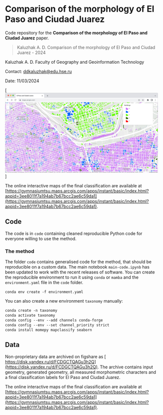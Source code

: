 # Comparison of the morphology of El Paso and Ciudad Juarez
Code repository for the **Comparison of the morphology of El Paso and Ciudad Juarez** paper.

> Kaluzhak A. D. Comparison of the morphology of El Paso and Ciudad Juarez - 2024

Kaluzhak A. D. Faculty of Geography and Geoinformation Technology

Contact: ddkaluzhak@edu.hse.ru

Date: 11/03/2024

[![map](map_exapmle.png)]

The online interactive maps of the final classification are available at [https://gymnasiumtsu.maps.arcgis.com/apps/instant/basic/index.html?appid=3ee8011f7a194ab7b67bcc2ae6c59da1](https://gymnasiumtsu.maps.arcgis.com/apps/instant/basic/index.html?appid=3ee8011f7a194ab7b67bcc2ae6c59da1).

## Code

The code is in `code` containing cleaned reproducible
Python code for everyone willing to use the method.

### The method
The folder `code` contains generalised code for the method, that should be
reproducible on a custom data. The main notebook `main-code.ipynb` has
been updated to work with the recent releases of software. You can create the
reproducible environment to run it using `conda` or `mamba` and the `environment.yaml`
file in the `code` folder.

```
conda env create -f environment.yaml
```

You can also create a new environment `taxonomy` manually:

```
conda create -n taxonomy
conda activate taxonomy
conda config --env --add channels conda-forge
conda config --env --set channel_priority strict
conda install momepy mapclassify seaborn
```

## Data

Non-proprietary data are archived on figshare as
[ https://disk.yandex.ru/d/FCDGCTQAGu3h2Q](https://disk.yandex.ru/d/FCDGCTQAGu3h2Q). The
archive contains input geometry, generated geometry, all measured morphometric
characters and a final classification labels for El Paso and Ciudad Juarez.

The online interactive maps of the final classification are available at [https://gymnasiumtsu.maps.arcgis.com/apps/instant/basic/index.html?appid=3ee8011f7a194ab7b67bcc2ae6c59da1](https://gymnasiumtsu.maps.arcgis.com/apps/instant/basic/index.html?appid=3ee8011f7a194ab7b67bcc2ae6c59da1).

